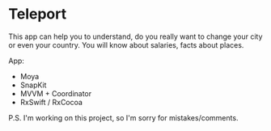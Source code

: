 # Teleport

This app can help you to understand, do you really want to change your city or even your country. 
You will know about salaries, facts about places.

App: 
- Moya
- SnapKit
- MVVM + Coordinator
- RxSwift / RxCocoa

P.S. I'm working on this project, so I'm sorry for mistakes/comments.
